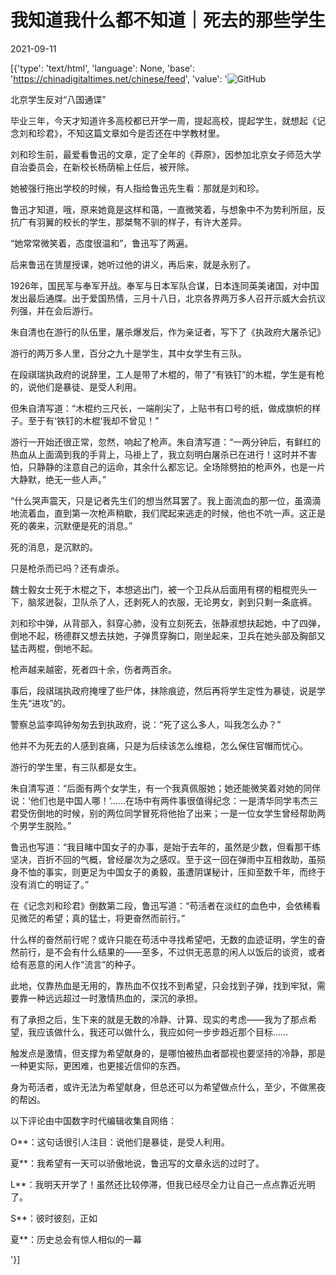 # 我知道我什么都不知道｜死去的那些学生

2021-09-11

[{'type': 'text/html', 'language': None, 'base': 'https://chinadigitaltimes.net/chinese/feed', 'value': '![GitHub](https://chinadigitaltimes.net/chinese/files/2021/09/Screen-Shot-2021-09-11-at-9.19.47-AM.png)

北京学生反对“八国通谍”

毕业三年，今天才知道许多高校都已开学一周，提起高校，提起学生，就想起《记念刘和珍君》，不知这篇文章如今是否还在中学教材里。

刘和珍生前，最爱看鲁迅的文章，定了全年的《莽原》，因参加北京女子师范大学自治委员会，在新校长杨荫榆上任后，被开除。

她被强行拖出学校的时候，有人指给鲁迅先生看：那就是刘和珍。

鲁迅才知道，哦，原来她竟是这样和蔼，一直微笑着，与想象中不为势利所屈，反抗广有羽翼的校长的学生，那桀骜不驯的样子，有许大差异。

“她常常微笑着，态度很温和”，鲁迅写了两遍。

后来鲁迅在赁屋授课，她听过他的讲义，再后来，就是永别了。

1926年，国民军与奉军开战。奉军与日本军队合谋，日本连同英美诸国，对中国发出最后通牒。出于爱国热情，三月十八日，北京各界两万多人召开示威大会抗议列强，并在会后游行。

朱自清也在游行的队伍里，屠杀爆发后，作为亲证者，写下了《执政府大屠杀记》

游行的两万多人里，百分之九十是学生，其中女学生有三队。

在段祺瑞执政府的说辞里，工人是带了木棍的，带了“有铁钉”的木棍，学生是有枪的，说他们是暴徒、是受人利用。

但朱自清写道：“木棍约三尺长，一端削尖了，上贴书有口号的纸，做成旗帜的样子。至于有‘铁钉的木棍’我却不曾见！”

游行一开始还很正常，忽然，响起了枪声。朱自清写道：“一两分钟后，有鲜红的热血从上面滴到我的手背上，马褂上了，我立刻明白屠杀已在进行！这时并不害怕，只静静的注意自己的运命，其余什么都忘记。全场除劈拍的枪声外，也是一片大静默，绝无一些人声。”

“什么哭声震天，只是记者先生们的想当然耳罢了。我上面流血的那一位，虽滴滴地流着血，直到第一次枪声稍歇，我们爬起来逃走的时候，他也不吭一声。这正是死的袭来，沉默便是死的消息。”

死的消息，是沉默的。

只是枪杀而已吗？还有虐杀。

魏士毅女士死于木棍之下，本想逃出门，被一个卫兵从后面用有楞的粗棍兜头一下，脑浆迸裂，卫队杀了人，还剥死人的衣服，无论男女，剥到只剩一条底裤。

刘和珍中弹，从背部入，斜穿心肺，没有立刻死去，张静淑想扶起她，中了四弹，倒地不起，杨德群又想去扶她，子弹贯穿胸口，刚坐起来，卫兵在她头部及胸部又猛击两棍，倒地不起。

枪声越来越密，死者四十余，伤者两百余。

事后，段祺瑞执政府掩埋了些尸体，抹除痕迹，然后再将学生定性为暴徒，说是学生先“进攻”的。

警察总监李鸣钟匆匆去到执政府，说：“死了这么多人，叫我怎么办？”

他并不为死去的人感到哀痛，只是为后续该怎么维稳，怎么保住官帽而忧心。

游行的学生里，有三队都是女生。

朱自清写道：“后面有两个女学生，有一个我真佩服她；她还能微笑着对她的同伴说：‘他们也是中国人哪！’&#8230;&#8230;在场中有两件事很值得纪念：一是清华同学韦杰三君受伤倒地的时候，别的两位同学冒死将他抬了出来；一是一位女学生曾经帮助两个男学生脱险。”

鲁迅也写道：“我目睹中国女子的办事，是始于去年的，虽然是少数，但看那干练坚决，百折不回的气概，曾经屡次为之感叹。至于这一回在弹雨中互相救助，虽殒身不恤的事实，则更足为中国女子的勇毅，虽遭阴谋秘计，压抑至数千年，而终于没有消亡的明证了。”

在《记念刘和珍君》倒数第二段，鲁迅写道：“苟活者在淡红的血色中，会依稀看见微茫的希望；真的猛士，将更奋然而前行。”

什么样的奋然前行呢？或许只能在苟活中寻找希望吧，无数的血迹证明，学生的奋然前行，是不会有什么结果的——至多，不过供无恶意的闲人以饭后的谈资，或者给有恶意的闲人作“流言”的种子。

此地，仅靠热血是无用的，靠热血不仅找不到希望，只会找到子弹，找到牢狱，需要靠一种远远超过一时激情热血的，深沉的承担。

有了承担之后，生下来的就是无数的冷静、计算、现实的考虑——我为了那点希望，我应该做什么，我还可以做什么，我应如何一步步趋近那个目标……

触发点是激情，但支撑为希望献身的，是哪怕被热血者鄙视也要坚持的冷静，那是一种更实际，更困难，也更接近信仰的东西。

身为苟活者，或许无法为希望献身，但总还可以为希望做点什么，至少，不做黑夜的帮凶。

以下评论由中国数字时代编辑收集自网络：



O**：这句话很引人注目：说他们是暴徒，是受人利用。

夏**：我希望有一天可以骄傲地说，鲁迅写的文章永远的过时了。

L**：我明天开学了！虽然还比较停滞，但我已经尽全力让自己一点点靠近光明了。

S**：彼时彼刻，正如

夏**：历史总会有惊人相似的一幕

'}]